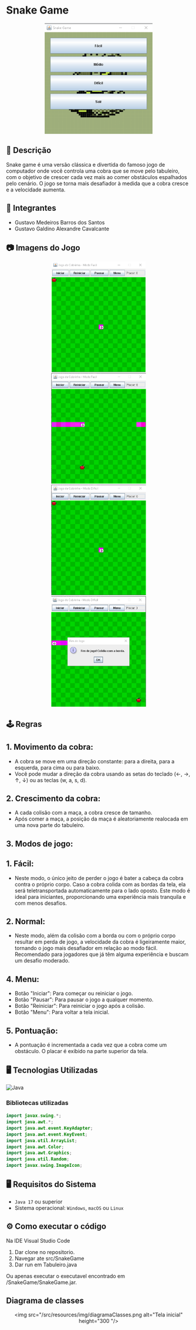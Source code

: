 # Snake Game

<div align="center">

<img src="/src/resources/img/telaInicial.png" alt="Tela inicial" height="300
"/>

</div>

## 📝 Descrição

Snake game é uma versão clássica e divertida do famoso jogo de computador onde você controla uma cobra que se move pelo tabuleiro, com o objetivo de crescer cada vez mais ao comer obstáculos espalhados pelo cenário. O jogo se torna mais desafiador à medida que a cobra cresce e a velocidade aumenta.

## 👥 Integrantes

-   Gustavo Medeiros Barros dos Santos
-   Gustavo Galdino Alexandre Cavalcante

## 📷 Imagens do Jogo

<div align="center">

<img src="/src/resources/img/PrintModoFacil.png" alt="Tela inicial" height="300
"/>
<img src="/src/resources/img/ModoFacil.png" alt="Tela inicial" height="300
"/>
<img src="/src/resources/img/printModoDificil.png" alt="Tela inicial" height="300
"/>
<img src="/src/resources/img/ModoDificil.png" alt="Tela inicial" height="300
"/>

</div>

## 🕹️ Regras

## 1. Movimento da cobra:

- A cobra se move em uma direção constante: para a direita, para a esquerda, para cima ou para baixo.
- Você pode mudar a direção da cobra usando as setas do teclado (←, →, ↑, ↓) ou as teclas (w, a, s, d).

## 2. Crescimento da cobra:

- A cada colisão com a maça, a cobra cresce de tamanho.
- Após comer a maça, a posição da maça é aleatoriamente realocada em uma nova parte do tabuleiro.

## 3. Modos de jogo:

## 1. Fácil:

- Neste modo, o único jeito de perder o jogo é bater a cabeça da cobra contra o próprio corpo. Caso a cobra colida com as bordas da tela, ela será teletransportada automaticamente para o lado oposto. Este modo é ideal para iniciantes, proporcionando uma experiência mais tranquila e com menos desafios.

## 2. Normal:

- Neste modo, além da colisão com a borda ou com o próprio corpo resultar em perda de jogo, a velocidade da cobra é ligeiramente maior, tornando o jogo mais desafiador em relação ao modo fácil. Recomendado para jogadores que já têm alguma experiência e buscam um desafio moderado.

## 4. Menu:

- Botão "Iniciar": Para começar ou reiniciar o jogo.
- Botão "Pausar": Para pausar o jogo a qualquer momento.
- Botão "Reiniciar": Para reiniciar o jogo após a colisão.
- Botão "Menu": Para voltar a tela inicial.

## 5. Pontuação:

- A pontuação é incrementada a cada vez que a cobra come um obstáculo. O placar é exibido na parte superior da tela.

## 🖥️ Tecnologias Utilizadas

![Java](https://img.shields.io/badge/Java-ED8B00?style=for-the-badge&logo=openjdk&logoColor=white)

### Bibliotecas utilizadas

```java
import javax.swing.*;
import java.awt.*;
import java.awt.event.KeyAdapter;
import java.awt.event.KeyEvent;
import java.util.ArrayList;
import java.awt.Color;
import java.awt.Graphics;
import java.util.Random;
import javax.swing.ImageIcon;
```

## 🖥️ Requisitos do Sistema

-   `Java 17` ou superior
-   Sistema operacional: `Windows`, `macOS` ou `Linux`

## ⚙️ Como executar o código

Na IDE Visual Studio Code

1. Dar clone no repositorio.
2. Navegar ate src/SnakeGame
3. Dar run em Tabuleiro.java

Ou apenas executar o executavel encontrado em /SnakeGame/SnakeGame.jar.

## Diagrama de classes

<div align="center">

<img src="/src/resources/img/diagramaClasses.png alt="Tela inicial" height="300
"/>

</div>
